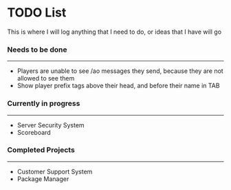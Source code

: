 # TODO List

This is where I will log anything that I need to do, or ideas that I have will go



### Needs to be done

----------------------------------------------
* Players are unable to see /ao messages they send, because they are not allowed to see them
* Show player prefix tags above their head, and before their name in TAB


### Currently in progress

----------------------------------------------
* Server Security System
* Scoreboard

### Completed Projects

----------------------------------------------
* Customer Support System
* Package Manager